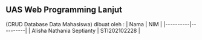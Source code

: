## UAS Web Programming Lanjut
(CRUD Database Data Mahasiswa)
dibuat oleh :
| Nama | NIM |
|----------|----------|
| Alisha Nathania Septianty | STI202102228 |
